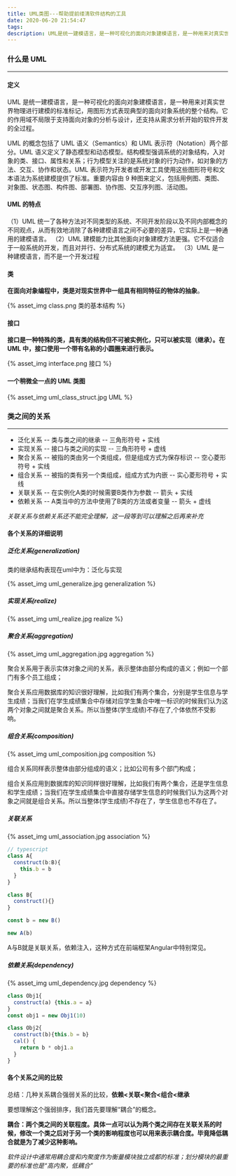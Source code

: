 ```yaml
---
title: UML类图---帮助提前缕清软件结构的工具
date: 2020-06-20 21:54:47
tags:
description: UML是统一建模语言，是一种可视化的面向对象建模语言，是一种用来对真实世界物理进行建模的标准标记，用图形方式表现典型的面向对象系统的整个结构 --- 本文将讲述一个前端工程师对UML的理解
---
```


### 什么是 UML

---

#### 定义

UML 是统一建模语言，是一种可视化的面向对象建模语言，是一种用来对真实世界物理进行建模的标准标记，用图形方式表现典型的面向对象系统的整个结构。它的作用域不局限于支持面向对象的分析与设计，还支持从需求分析开始的软件开发的全过程。

UML 的概念包括了 UML 语义（Semantics）和 UML 表示符（Notation）两个部分。UML 语义定义了静态模型和动态模型。结构模型强调系统的对象结构，入对象的类、接口、属性和关系；行为模型关注的是系统对象的行为动作，如对象的方法、交互、协作和状态。UML 表示符为开发者或开发工具使用这些图形符号和文本语法为系统建模提供了标准。重要内容由 9 种图来定义，包括用例图、类图、对象图、状态图、构件图、部署图、协作图、交互序列图、活动图。

#### UML 的特点

（1）UML 统一了各种方法对不同类型的系统、不同开发阶段以及不同内部概念的不同观点，从而有效地消除了各种建模语言之间不必要的差异，它实际上是一种通用的建模语言。
（2）UML 建模能力比其他面向对象建模方法更强。它不仅适合于一般系统的开发，而且对并行、分布式系统的建模尤为适宜。
（3）UML 是一种建模语言，而不是一个开发过程

#### 类

**在面向对象编程中，类是对现实世界中一组具有相同特征的物体的抽象**。

{% asset_img class.png 类的基本结构 %}

#### 接口

**接口是一种特殊的类，具有类的结构但不可被实例化，只可以被实现（继承）。在 UML 中，接口使用一个带有名称的小圆圈来进行表示。**

{% asset_img interface.png 接口 %}

#### 一个稍微全一点的 UML 类图

{% asset_img uml_class_struct.jpg UML %}

### 类之间的关系

---

- 泛化关系 -- 类与类之间的继承 -- 三角形符号 + 实线
- 实现关系 -- 接口与类之间的实现 -- 三角形符号 + 虚线
- 聚合关系 -- 被指的类由另一个类组成，但是组成方式为保存标识 -- 空心菱形符号 + 实线
- 组合关系 -- 被指的类有另一个类组成，组成方式为内嵌 -- 实心菱形符号 + 实线
- 关联关系 -- 在实例化A类的时候需要B类作为参数 -- 箭头 + 实线
- 依赖关系 -- A类当中的方法中使用了B类的方法或者变量 -- 箭头 + 虚线

*关联关系与依赖关系还不能完全理解，这一段等到可以理解之后再来补充*

#### 各个关系的详细说明

##### 泛化关系(generalization)

类的继承结构表现在uml中为：泛化与实现

{% asset_img uml_generalize.jpg generalization %}

##### 实现关系(realize)

{% asset_img uml_realize.jpg realize %}

##### 聚合关系(aggregation)

{% asset_img uml_aggregation.jpg aggregation %}

聚合关系用于表示实体对象之间的关系，表示整体由部分构成的语义；例如一个部门有多个员工组成；

聚合关系应用数据库的知识很好理解，比如我们有两个集合，分别是学生信息与学生成绩；当我们在学生成绩集合中存储对应学生集合中唯一标识的时候我们认为这两个对象之间就是聚合关系。所以当整体(学生成绩)不存在了,个体依然不受影响。

##### 组合关系(composition)

{% asset_img uml_composition.jpg composition %}

组合关系同样表示整体由部分组成的语义；比如公司有多个部门构成；

组合关系应用到数据库的知识同样很好理解，比如我们有两个集合，还是学生信息和学生成绩；当我们在学生成绩集合中直接存储学生信息的时候我们认为这两个对象之间就是组合关系。所以当整体(学生成绩)不存在了，学生信息也不存在了。

##### 关联关系

{% asset_img uml_association.jpg association %}

```ts
// typescript
class A{
  construct(b:B){
    this.b = b
  }
}

class B{
  construct(){}
}

const b = new B()

new A(b)
```

A与B就是关联关系，依赖注入，这种方式在前端框架Angular中特别常见。

##### 依赖关系(dependency)

{% asset_img uml_dependency.jpg dependency %}

```ts
class Obj1{
  construct(a) {this.a = a}
}
const obj1 = new Obj1(10)

class Obj2{
  construct(b){this.b = b}
  cal() {
    return b * obj1.a
  }
}
```

#### 各个关系之间的比较

总结：几种关系耦合强弱关系的比较，**依赖<关联<聚合<组合<继承**

要想理解这个强弱排序，我们首先要理解“耦合”的概念。

**耦合：两个类之间的关联程度。具体一点可以认为两个类之间存在关联关系的时候，修改一个类之后对于另一个类的影响程度也可以用来表示耦合度。毕竟降低耦合就是为了减少这种影响。**

*软件设计中通常用耦合度和内聚度作为衡量模块独立成都的标准；划分模块的最重要的标准也是“高内聚，低耦合”*